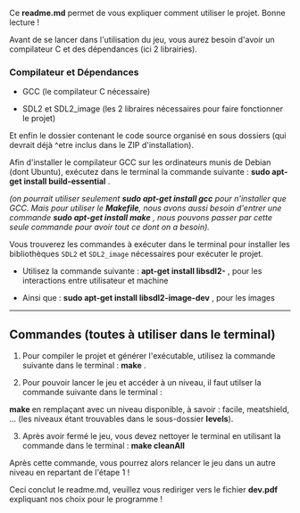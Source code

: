 Ce __readme.md__ permet de vous expliquer comment utiliser le projet. Bonne lecture !


Avant de se lancer dans l'utilisation du jeu, vous aurez besoin d'avoir un compilateur C et des dépendances (ici 2 librairies).

### Compilateur et Dépendances


- GCC (le compilateur C nécessaire)

- SDL2 et SDL2_image (les 2 libraires nécessaires pour faire fonctionner le projet) 


Et enfin le dossier contenant le code source organisé en sous dossiers (qui devrait déjà ^etre inclus dans le ZIP d'installation).


Afin d'installer le compilateur GCC sur les ordinateurs munis de Debian (dont Ubuntu), exécutez dans le terminal la commande suivante : **sudo apt-get install build-essential** .

*(on pourrait utiliser seulement **sudo apt-get install gcc** pour n'installer que GCC. Mais pour utiliser le __Makefile__, nous avons aussi besoin d'entrer une commande **sudo apt-get install make** , nous pouvons passer par cette seule commande pour avoir tout ce dont on a besoin).*


Vous trouverez les commandes à exécuter dans le terminal pour installer les bibliothèques `SDL2` et `SDL2_image` nécessaires pour exécuter le projet.

- Utilisez la commande suivante : **apt-get install libsdl2-** , pour les interactions entre utilisateur et machine

- Ainsi que : **sudo apt-get install libsdl2-image-dev** , pour les images


---


## Commandes (toutes à utiliser **dans le terminal**)


1. Pour compiler le projet et générer l'exécutable, utilisez la commande suivante dans le terminal : **make** .


2. Pour pouvoir lancer le jeu et accéder à un niveau, il faut utilser la commande suivante dans le terminal :

**make <niveau>** en remplaçant **<niveau>** avec un niveau disponible, à savoir : facile, meatshield, ... (les niveaux étant trouvables dans le sous-dossier __levels__).


3. Après avoir fermé le jeu, vous devez nettoyer le terminal en utilisant la commande dans le terminal : **make cleanAll**

Après cette commande, vous pourrez alors relancer le jeu dans un autre niveau en repartant de l'étape 1 !


Ceci conclut le readme.md, veuillez vous rediriger vers le fichier __dev.pdf__ expliquant nos choix pour le programme !
